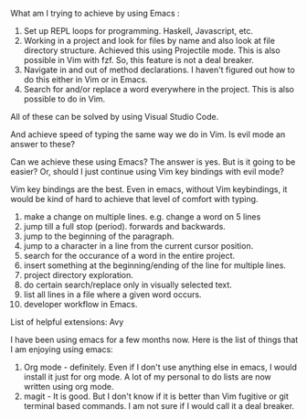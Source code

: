 What am I trying to achieve by using Emacs :

1. Set up REPL loops for programming. Haskell, Javascript, etc.
2. Working in a project and look for files by name and also look at file directory structure.
   Achieved this using Projectile mode.
   This is also possible in Vim with fzf. So, this feature is not a deal breaker.
3. Navigate in and out of method declarations.
   I haven't figured out how to do this either in Vim or in Emacs.
4. Search for and/or replace a word everywhere in the project.
   This is also possible to do in Vim.

All of these can be solved by using Visual Studio Code.

And achieve speed of typing the same way we do in Vim. Is evil mode an answer to these?

Can we achieve these using Emacs? The answer is yes. But is it going to be easier? Or, should I just continue using Vim key bindings with evil mode?

Vim key bindings are the best. Even in emacs, without Vim keybindings, it would be kind of hard to achieve that level of comfort with typing.

1. make a change on multiple lines. e.g. change a word on 5 lines
1. jump till a full stop (period). forwards and backwards.
1. jump to the beginning of the paragraph.
1. jump to a character in a line from the current cursor position.
1. search for the occurance of a word in the entire project.
1. insert something at the beginning/ending of the line for multiple lines.
1. project directory exploration.
1. do certain search/replace only in visually selected text.
1. list all lines in a file where a given word occurs.
1. developer workflow in Emacs.

List of helpful extensions:
Avy

I have been using emacs for a few months now. Here is the list of things that I am enjoying using emacs:
1. Org mode - definitely. Even if I don't use anything else in emacs, I would install it just for org mode. A lot of my personal to do lists are now written using org mode.
2. magit - It is good. But I don't know if it is better than Vim fugitive or git terminal based commands. I am not sure if I would call it a deal breaker.


